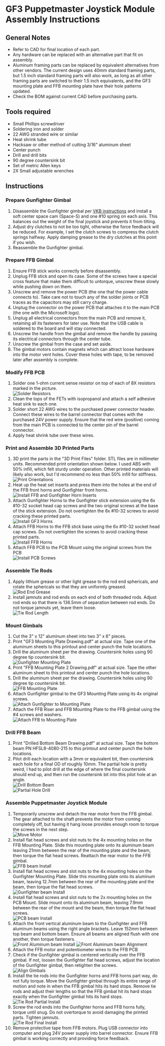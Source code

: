 # GF3 Puppetmaster Joystick Module Assembly Instructions
## General Notes
* Refer to CAD for final location of each part.
* Any hardware can be replaced with an alternative part that fit on assembly.
* Aluminum framing parts can be replaced by equivalent alternatives from other vendors. The current design uses 40mm standard framing parts, but 1.5 inch standard framing parts will also work, as long as all other framing parts are switched to their 1.5 inch equivalents, and the GF3 mounting plate and FFB mounting plate have their hole patterns updated.
* Check the BOM against current CAD before purchasing parts.

## Tools required
* Small Phillips screwdriver
* Soldering iron and solder
* 22 AWG stranded wire or similar
* Heat shrink tube
* Hacksaw or other method of cutting 3/16" aluminum sheet
* Center punch
* Drill and drill bits
* 90 degree countersink bit
* Set of metric Allen keys
* 2X Small adjustable wrenches

## Instructions
### Prepare Gunfighter Gimbal
1. Disassemble the Gunfighter gimbal per [VKB instructions](https://www.youtube.com/watch?v=dc8LZyThYs0) and install a soft center space cam (Space-S) and one #10 spring on each axis. This balances out the weight of the final joystick and prevents it from tilting.
2. Adjust dry clutches to not be too tight, otherwise the force feedback will be reduced. For example, I set the clutch screws to compress the clutch springs halfway. Apply damping grease to the dry clutches at this point if you wish.
3. Reassemble the Gunfighter gimbal.

### Prepare FFB Gimbal
1. Ensure FFB stick works correctly before disassembly.
2. Unplug FFB stick and open its case. Some of the screws have a special cross feature that make them difficult to untorque, unscrew these slowly while pushing down on them.
3. Unscrew and remove the power PCB (the one that the power cable connects to). Take care not to touch any of the solder joints or PCB traces as the capacitors may still carry charge.
4. Unplug the connector on the power PCB that attaches it to the main PCB (the one with the Microsoft logo).
5. Unplug all electrical connectors from the main PCB and remove it, retaining all its fasteners for later use. Note that the USB cable is soldered to the board and will stay connected.
6. Unscrew the handle from the gimbal and remove the handle by passing its electrical connectors through the center tube.
7. Unscrew the gimbal from the case and set aside.
8. The gimbal motors contain magnets which can attract loose hardware into the motor vent holes. Cover these holes with tape, to be removed later after assembly is complete.

### Modify FFB PCB
1. Solder one 1-ohm current sense resistor on top of each of 8X resistors marked in the picture.\
![Solder Resistors](Media/resistors.png)
2. Clean the tops of the FETs with isopropanol and attach a self adhesive heat sink to each one.
3. Solder short 22 AWG wires to the purchased power connector header. Connect these wires to the barrel connector that comes with the purchased 24V power supply. Ensure that the red wire (positive) coming from the main PCB is connected to the center pin of the barrel connector.
4. Apply heat shrink tube over these wires.

### Print and Assemble 3D Printed Parts
1. 3D print the parts in the "3D Print Files" folder. STL files are in millimeter units. Recommended print orientation shown below. I used ABS with 50% infill, which felt sturdy under operation. Other printed materials will likely also work, but I'd recommend no less than 50% infill for stiffness.\
![Print Orientations](Media/print_orientation.png)
2. Heat up the heat set inserts and press them into the holes at the end of the FFB front horns and Gunfighter front horns.\
![Install FFB and Gunfighter Horn Inserts](Media/horn_inserts.png)
3. Attach Gunfighter Horns to the Gunfighter stick extension using the 6x #10-32 socket head cap screws and the two original screws at the base of the stick extension. Do not overtighten the 6x #10-32 screws to avoid cracking these printed parts.\
![Install GF3 Horns](Media/gf3_horn_install.png)
4. Attach FFB Horns to the FFB stick base using the 6x #10-32 socket head cap screws. Do not overtighten the screws to avoid cracking these printed parts.\
![Install FFB Horns](Media/ffb_horn_install.png)
5. Attach FFB PCB to the PCB Mount using the original screws from the PCB\
![Install PCB Screws](Media/pcb_screws.png)

### Assemble Tie Rods
1. Apply lithium grease or other light grease to the rod end sphericals, and rotate the sphericals so that they are uniformly greased.\
![Rod End Grease](Media/rod_end_grease.png)
2. Install jamnuts and rod ends on each end of both threaded rods. Adjust rod ends so that there is 136.5mm of separation between rod ends. Do not torque jamnuts yet, leave them loose.\
![Tie Rod Length](Media/tie_rod_length.png)

### Mount Gimbals
1. Cut the 3" x 12" aluminum sheet into two 3" x 6" pieces.
2. Print "GF3 Mounting Plate Drawing.pdf" at actual size. Tape one of the aluminum sheets to this printout and center punch the hole locations.
3. Drill the aluminum sheet per the drawing. Countersink holes using 90 degree tip countersink bit.\
![Gunfighter Mounting Plate](Media/gf3_mounting_plate.png)
4. Print "FFB Mounting Plate 2 Drawing.pdf" at actual size. Tape the other aluminum sheet to this printout and center punch the hole locations.
5. Drill the aluminum sheet per the drawing. Countersink holes using 90 degree tip countersink bit.\
![FFB Mounting Plate](Media/ffb_mounting_plate.png)
6. Attach Gunfighter gimbal to the GF3 Mounting Plate using its 4x original screws.\
![Attach Gunfighter to Mounting Plate](Media/gunfighter_to_mounting_plate.png)
7. Attach the FFB Riser and FFB Mounting Plate to the FFB gimbal using the #4 screws and washers.\
![Attach FFB to Mounting Plate](Media/ffb_to_mounting_plate.png)

### Drill FFB Beam
1. Print "Drilled Bottom Beam Drawing.pdf" at actual size. Tape the bottom beam PN HFSL8-4080-215 to this printout and center punch the hole locations.
2. Pilot drill each location with a 3mm or equivalent bit, then countersink each hole for a final OD of roughly 10mm. The partial hole is pretty weird, I had to pilot drill at the edge of where the final countersink should end up, and then run the countersink bit into this pilot hole at an angle.\
![Drill Bottom Beam](Media/bottom_beam_drill.png)\
![Partial Hole Drill](Media/bottom_hole_partial_drill.png)

### Assemble Puppetmaster Joystick Module
1. Temporarily unscrew and detach the rear motor from the FFB gimbal. The gear attached to the shaft prevents the motor from coming completely off, but having it hang loose provides enough room to torque the screws in the next step.\
![Move Motor](Media/move_motor.png)
2. Install flat head screws and slot nuts to the 4x mounting holes on the FFB Mounting Plate. Slide this mounting plate onto its aluminum beam leaving 21mm between the rear of the mounting plate and the beam, then torque the flat head screws. Reattach the rear motor to the FFB gimbal.\
![FFB beam Install](Media/ffb_beam_install.png)
3. Install flat head screws and slot nuts to the 4x mounting holes on the Gunfighter Mounting Plate. Slide this mounting plate onto its aluminum beam, leaving 12.7mm between the rear of the mounting plate and the beam, then torque the flat head screws.\
![Gunfighter beam Install](Media/gf3_beam_install.png)
4. Install flat head screws and slot nuts to the 2x mounting holes on the PCB Mount. Slide mount onto its aluminum beam, leaving 7.9mm between the rear of the mount and the beam, then torque the flat head screws.\
![PCB beam Install](Media/pcb_beam_install.png)
5. Attach the front vertical aluminum beam to the Gunfighter and FFB aluminum beams using the right angle brackets. Leave 152mm between top beam and bottom beam. Ensure all beams are aligned flush with one another, then torque fasteners.\
![Front Aluminum beam Install](Media/front_beam_install.png)
![Front Aluminum beam Alignment](Media/front_beam_alignment.png)
6. Attach the FFB motor and potentiometer wires to the FFB PCB
7. Check if the Gunfighter gimbal is centered vertically over the FFB gimbal. If not, loosen the Gunfighter flat head screws, adjust the location of the Gunfighter gimbal, then retighten the screws.\
![Align Gimbals](Media/align_gimbals.png)
8. Install the tie rods into the Gunfighter horns and FFB horns part way, do not fully torque. Move the Gunfighter gimbal through its entire range of motion and note in when the FFB gimbal hits its hard stops. Remove tie rods and adjust their lengths so that the FFB gimbal hit its hard stops exactly when the Gunfighter gimbal hits its hard stops.\
![Tie Rod Partial Install](Media/tie_rod_partial_install.png)
9. Screw the rod ends into the Gunfighter horns and FFB horns fully, torque until snug. Do not overtorque to avoid damaging the printed parts. Tighten jamnuts.\
![Tie Rod Final Install](Media/tie_rod_final_install.png)
10. Remove protective tape from FFB motors. Plug USB connector into computer and plug 24V power supply into barrel connector. Ensure FFB gimbal is working correctly and providing force feedback.